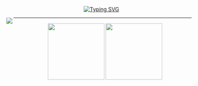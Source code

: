 
<p align="center">
  <a href="https://git.io/typing-svg"><img src="https://readme-typing-svg.demolab.com?font=Libre+Barcode+39&size=100&pause=1000&color=7DA1EF&center=true&vCenter=true&random=false&width=435&lines=yyysolhhh" alt="Typing SVG" /></a>
</p>


<!---
<img align="right" height="115" src="http://mazassumnida.wtf/api/v2/generate_badge?boj=solbaram"/>
-->

<!-- ### 🛠 Languages and Tools -->
<!--
<p align="center">
  <img src="https://img.shields.io/badge/-Python-7DA1EE?style=flat&logo=python"/>
  <img src="https://img.shields.io/badge/-C-7DA1EE?style=flat&logo=C&logoColor=A8B9CC"/>
  <img src="https://img.shields.io/badge/-Java-7DA1EE?style=flat&logo=Java&logoColor=FFA518"/>
</p>
<p align="center">
  <img src="https://img.shields.io/badge/-HTML-7DA1EE?style=flat&logo=HTML5"/>
  <img src="https://img.shields.io/badge/-CSS-7DA1EE?style=flat&logo=CSS3&logoColor=1572B6"/>
  <img src="https://img.shields.io/badge/-JavaScript-7DA1EE?style=flat&logo=javascript"/>
</p>
<p align="center">
  <img src="https://img.shields.io/badge/-SQLite-7DA1EE?style=flat&logo=SQLite&logoColor=003B57"/>
  <img src="https://img.shields.io/badge/-MySQL-7DA1EE?style=flat&logo=MySQL&logoColor=4479A1"/>
  <img src="https://img.shields.io/badge/-Linux-7DA1EE?style=flat&logo=Linux&logoColor=FCC624"/>
</p>
-->
<!--
<p align="center">
  <img src="https://img.shields.io/badge/-Git-7DA1EE?style=flat&logo=git"/>
  <img src="https://img.shields.io/badge/-GitHub-7DA1EE?style=flat&logo=github"/>
  <img src="https://img.shields.io/badge/-Markdown-7DA1EE?style=flat&logo=markdown"/>
</p>
<p align="center">
  <img src="https://img.shields.io/badge/-Vim-7DA1EE?style=flat&logo=Vim&logoColor=019733"/>
  <img src="https://img.shields.io/badge/-Visual%20Studio%20Code-7DA1EE?style=flat&logo=visual-studio-code&logoColor=007ACC"/>
  <img src="https://img.shields.io/badge/-IntelliJ%20IDEA-7DA1EE?style=flat&logo=IntelliJ-IDEA"/>
</p>
-->

<!--
이전 색 참고용
<img src="https://img.shields.io/badge/-Visual%20Studio%20Code-05122A?style=flat&logo=visual-studio-code&logoColor=007ACC"/>

![Python](https://img.shields.io/badge/-Python-060F2C?style=flat&logo=python)&nbsp;
![Java](https://img.shields.io/badge/-Java-060F2C?style=flat&logo=Java&logoColor=FFA518)&nbsp;
![C](https://img.shields.io/badge/-C-060F2C?style=flat&logo=C&logoColor=A8B9CC)&nbsp;
![JavaScript](https://img.shields.io/badge/-JavaScript-060F2C?style=flat&logo=javascript)&nbsp;
![HTML](https://img.shields.io/badge/-HTML-060F2C?style=flat&logo=HTML5)&nbsp;
![CSS](https://img.shields.io/badge/-CSS-060F2C?style=flat&logo=CSS3&logoColor=1572B6)&nbsp;\
![SQLite](https://img.shields.io/badge/-SQLite-060F2C?style=flat&logo=SQLite&logoColor=003B57)&nbsp;
![MySQL](https://img.shields.io/badge/-MySQL-060F2C?style=flat&logo=MySQL&logoColor=4479A1)&nbsp;
![Linux](https://img.shields.io/badge/-Linux-060F2C?style=flat&logo=Linux&logoColor=FCC624)&nbsp;
![Vim](https://img.shields.io/badge/-Vim-060F2C?style=flat&logo=Vim&logoColor=019733)
-->

<p align="center">
    <img align="left" src="https://hits.seeyoufarm.com/api/count/incr/badge.svg?url=https%3A%2F%2Fgithub.com%2Fyyysolhhh&count_bg=%2382A9FE&title_bg=%23242938&icon=&icon_color=%23E7E7E7&title=hits&edge_flat=false"/>
    <a href="https://github.com/ysolarh"><img align="right" width=10 height=10 src="https://img.shields.io/badge/-ysolarh-7da1ee?style=flat&logo=Github&logoColor=252B36"/></a>
</p>

<div><hr></div>


<p align="center">
  <img height=150 align="center" src="https://github-readme-stats.vercel.app/api?username=yyysolhhh&show_icons=true&title_color=7da1ee&text_color=7da1ee&bg_color=00000000"/>
  <img height=150 align="center" src="https://github-readme-stats.vercel.app/api/top-langs?username=yyysolhhh&layout=compact&langs_count=8&card_width=320&title_color=title_color=7da1ee&text_color=7da1ee&bg_color=00000000"/>
</p>

<!--
### 📈 GitHub Analytics

### 📫 Contact
-->


<!-------예전꺼 참고용으로 남겨둠-------->

<!--
# 🧗🏻‍♀️&nbsp;&nbsp;&nbsp;🤸🏻‍♀&nbsp;&nbsp;&nbsp;🩰&nbsp;&nbsp;&nbsp;⛸&nbsp;&nbsp;&nbsp;🎬&nbsp;&nbsp;&nbsp;🎹&nbsp;&nbsp;&nbsp;🎻&nbsp;&nbsp;&nbsp;
<p align="center">
# [![Typing SVG](https://readme-typing-svg.herokuapp.com?font=Libre+Barcode+39+Extended&size=70&duration=3000&background=07102A&center=true&multiline=true&width=1050&height=90&lines=I+must+not+fear.+Fear+is+the+mind-killer.)](https://git.io/typing-svg)
</p>
-->

<!--
[![Typing SVG](https://readme-typing-svg.demolab.com?font=Libre+Barcode+39&size=70&pause=1000&color=A99FFF&background=000000CD&center=true&vCenter=true&random=false&width=435&lines=yyysolhhh)](https://git.io/typing-svg)

<img align="right" height="115" src="http://mazassumnida.wtf/api/v2/generate_badge?boj=solbaram"/>
-->

<!--
### 🛠 Languages and Tools
-->
<!-- <p align="left">
  <img src="https://img.shields.io/badge/-Python-05122A?style=flat&logo=python"/>
  <img src="https://img.shields.io/badge/-Java-05122A?style=flat&logo=Java&logoColor=FFA518"/>
  <img src="https://img.shields.io/badge/-C-05122A?style=flat&logo=C&logoColor=A8B9CC"/>
</p>
<p align="left">
  <img src="https://img.shields.io/badge/-JavaScript-05122A?style=flat&logo=javascript"/>
  <img src="https://img.shields.io/badge/-HTML-05122A?style=flat&logo=HTML5"/>
  <img src="https://img.shields.io/badge/-CSS-05122A?style=flat&logo=CSS3&logoColor=1572B6"/>
</p>
<p align="left">
  <img src="https://img.shields.io/badge/-SQLite-05122A?style=flat&logo=SQLite&logoColor=003B57"/>
  <img src="https://img.shields.io/badge/-MySQL-05122A?style=flat&logo=MySQL&logoColor=4479A1"/>
  <img src="https://img.shields.io/badge/-Linux-05122A?style=flat&logo=Linux&logoColor=FCC624"/>
</p>
<p align="left">
  <img src="https://img.shields.io/badge/-Git-05122A?style=flat&logo=git"/>
  <img src="https://img.shields.io/badge/-GitHub-05122A?style=flat&logo=github"/>
  <img src="https://img.shields.io/badge/-Markdown-05122A?style=flat&logo=markdown"/>
</p>
<p align="left">
  <img src="https://img.shields.io/badge/-Visual%20Studio%20Code-05122A?style=flat&logo=visual-studio-code&logoColor=007ACC"/>
  <img src="https://img.shields.io/badge/-IntelliJ%20IDEA-05122A?style=flat&logo=IntelliJ-IDEA"/>
  <img src="https://img.shields.io/badge/-Vim-05122A?style=flat&logo=Vim&logoColor=019733"/>
</p>
 -->

<!--
![Python](https://img.shields.io/badge/-Python-060F2C?style=flat&logo=python)&nbsp;
![Java](https://img.shields.io/badge/-Java-060F2C?style=flat&logo=Java&logoColor=FFA518)&nbsp;
![C](https://img.shields.io/badge/-C-060F2C?style=flat&logo=C&logoColor=A8B9CC)&nbsp;
![JavaScript](https://img.shields.io/badge/-JavaScript-060F2C?style=flat&logo=javascript)&nbsp;
![HTML](https://img.shields.io/badge/-HTML-060F2C?style=flat&logo=HTML5)&nbsp;
![CSS](https://img.shields.io/badge/-CSS-060F2C?style=flat&logo=CSS3&logoColor=1572B6)&nbsp;\
![SQLite](https://img.shields.io/badge/-SQLite-060F2C?style=flat&logo=SQLite&logoColor=003B57)&nbsp;
![MySQL](https://img.shields.io/badge/-MySQL-060F2C?style=flat&logo=MySQL&logoColor=4479A1)&nbsp;
![Linux](https://img.shields.io/badge/-Linux-060F2C?style=flat&logo=Linux&logoColor=FCC624)&nbsp;
![Vim](https://img.shields.io/badge/-Vim-060F2C?style=flat&logo=Vim&logoColor=019733)
-->

<!--
### 📈 GitHub Analytics
<p align="center">
  <img height="150em" src="https://github-readme-streak-stats.herokuapp.com/?user=yyysolhhh&theme=algolia" alt="yyysolhhh"/>
  &emsp;
  <img height="150em" src="https://github-readme-stats.vercel.app/api/top-langs/?username=yyysolhhh&layout=compact&langs_count=9&theme=algolia&exclude_repo=yyysolhhh.github.io,github-slideshow"/>
</p>
<p align="center">
  <img height="150em" src="https://github-readme-stats.vercel.app/api?username=yyysolhhh&theme=algolia&show_icons=true&include_all_commits=true&count_private=true&custom_title=GitHub Stats&hide=stars"/>
</p>

### 📫 Contact
<a href="https://instagram.com/yyysolhhh"><img align="left" src="https://img.shields.io/badge/-@yyysolhhh-E4405F?style=flat&logo=Instagram&logoColor=white"/></a>
<img align="left" src="https://hits.seeyoufarm.com/api/count/incr/badge.svg?url=https%3A%2F%2Fgithub.com%2Fyyysolhhh&count_bg=%2382A9FE&title_bg=%23242938&icon=&icon_color=%23E7E7E7&title=hits&edge_flat=false"/>

-->



<!--
**yyysolhhh/yyysolhhh** is a ✨ _special_ ✨ repository because its `README.md` (this file) appears on your GitHub profile.

Here are some ideas to get you started:

- 🔭 I’m currently working on ...
- 🌱 I’m currently learning ...
- 👯 I’m looking to collaborate on ...
- 🤔 I’m looking for help with ...
- 💬 Ask me about ...
- 📫 How to reach me: ...
- 😄 Pronouns: ...
- ⚡ Fun fact: ...
-->
